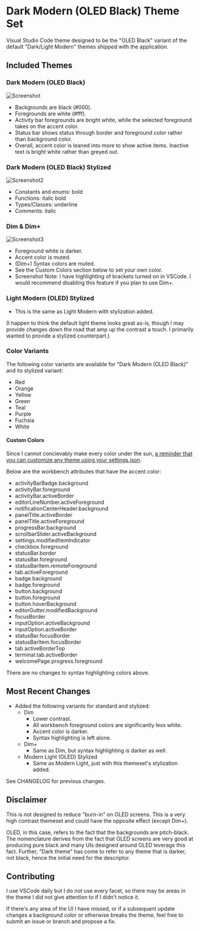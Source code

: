 # Dark Modern (OLED Black) Theme Set

Visual Studio Code theme designed to be the "OLED Black" variant of the default
"Dark/Light Modern" themes shipped with the application.

## Included Themes

### Dark Modern (OLED Black)

![Screenshot](images/Screenshot_0.2.0_oled-black.png)

- Backgrounds are black (#000).
- Foregrounds are white (#fff).
- Activity bar foregrounds are bright white, while the selected foreground takes on
the accent color.
- Status bar shows status through border and foreground color rather than background color.
- Overall, accent color is leaned into more to show active items. Inactive text is bright
white rather than greyed out.

### Dark Modern (OLED Black) Stylized

![Screenshot2](images/Screenshot_0.2.0_oled-black-stylized.png)

- Constants and enums: bold
- Functions: italic bold
- Types/Classes: underline
- Comments: italic

### Dim & Dim+

![Screenshot3](images/Screenshot_1.0_dim+.png)

- Foreground white is darker.
- Accent color is muted.
- (Dim+) Syntax colors are muted.
- See the Custom Colors section below to set your own color.
- Screenshot Note: I have highlighting of brackets turned on in VSCode. I would recommend disabling this feature if you plan to use Dim+.

### Light Modern (OLED) Stylized

- This is the same as Light Modern with stylization added.

(I happen to think the default light theme looks great as-is, though I may provide changes down the road that amp up the contrast a touch. I primarily wanted to provide a stylized counterpart.)

### Color Variants

The following color variants are available for "Dark Modern (OLED Black)" and its stylized variant:

- Red
- Orange
- Yellow
- Green
- Teal
- Purple
- Fuchsia
- White

#### Custom Colors

Since I cannot concievably make every color under the sun, [a reminder that you
can customize any theme using your settings.json](https://code.visualstudio.com/docs/getstarted/themes#_customizing-a-color-theme).

Below are the workbench attributes that have the accent color:

- activityBarBadge.background
- activityBar.foreground
- activityBar.activeBorder
- editorLineNumber.activeForeground
- notificationCenterHeader.background
- panelTitle.activeBorder
- panelTitle.activeForeground
- progressBar.background
- scrollbarSlider.activeBackground
- settings.modifiedItemIndicator
- checkbox.foreground
- statusBar.border
- statusBar.foreground
- statusBarItem.remoteForeground
- tab.activeForeground
- badge.background
- badge.foreground
- button.background
- button.foreground
- button.hoverBackground
- editorGutter.modifiedBackground
- focusBorder
- inputOption.activeBackground
- inputOption.activeBorder
- statusBar.focusBorder
- statusBarItem.focusBorder
- tab.activeBorderTop
- terminal.tab.activeBorder
- welcomePage.progress.foreground

There are no changes to syntax highlighting colors above.

## Most Recent Changes

- Added the following variants for standard and stylized:
  - Dim
    - Lower contrast.
    - All workbench foreground colors are significantly less white.
    - Accent color is darker.
    - Syntax highlighting is left alone.
  - Dim+
    - Same as Dim, but syntax highlighting is darker as well.
  - Modern Light (OLED) Stylized
    - Same as Modern Light, just with this themeset's stylization added.

See CHANGELOG for previous changes.

## Disclaimer

This is not designed to reduce "burn-in" on OLED screens. This is a very
high contrast themeset and could have the opposite effect (except Dim+).

OLED, in this case, refers to the fact that the backgrounds are pitch-black.
The nomenclature derives from the fact that OLED screens are very good at
producing pure black and many UIs designed around OLED leverage this fact.
Further, "Dark theme" has come to refer to any theme that is darker, not black,
hence the initial need for the descriptor.

## Contributing

I use VSCode daily but I do not use every facet, so there may be areas in the
theme I did not give attention to if I didn't notice it.

If there's any area of the UI I have missed, or if a subsequent update changes
a background color or otherwise breaks the theme, feel free to submit an issue
or branch and propose a fix.
